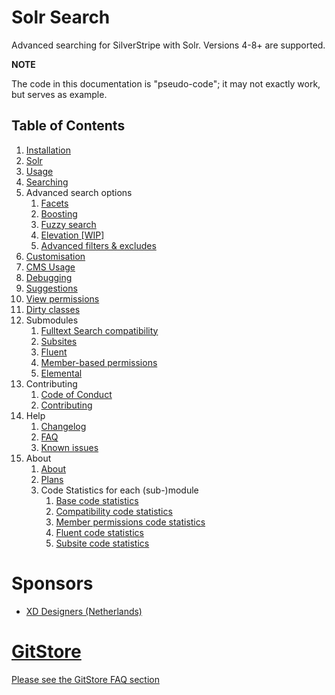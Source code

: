 # Solr Search

Advanced searching for SilverStripe with Solr. Versions 4-8+ are supported.

**NOTE**

The code in this documentation is "pseudo-code"; it may not exactly work, but serves as example.

## Table of Contents

01. [Installation](01-Installation.md)
02. [Solr](02-Solr.md)
03. [Usage](03-Usage.md)
04. [Searching](04-Searching.md)
05. Advanced search options
    01. [Facets](05-Advanced-Options/01-Faceting.md)
    02. [Boosting](05-Advanced-Options/02-Boosting.md)
    03. [Fuzzy search](05-Advanced-Options/03-Fuzzy-search.md)
    04. [Elevation [WIP]](05-Advanced-Options/04-Elevation.md)
    05. [Advanced filters & excludes](05-Advanced-Options/05-Filters-excludes.md)
06. [Customisation](06-Customisation.md)
07. [CMS Usage](07-CMS-Usage.md)
08. [Debugging](08-Debugging.md)
09. [Suggestions](09-Suggestions.md)
10. [View permissions](10-View-Permissions.md)
11. [Dirty classes](11-Dirty-classes.md)
12. Submodules
    01. [Fulltext Search compatibility](12-Submodules/01-Fulltext-Search-Compatibility.md)
    02. [Subsites](12-Submodules/02-Subsites.md)
    03. [Fluent](12-Submodules/03-Fluent.md)
    04. [Member-based permissions](12-Submodules/04-Member-based-permissions.md)
    05. [Elemental](12-Submodules/05-Elemental.md)
13. Contributing
    01. [Code of Conduct](13-Contributing/01-Code-of-Conduct.md)
    02. [Contributing](13-Contributing/02-Contributing.md) 
14. Help
    01. [Changelog](14-Help/01-Changelog.md)
    02. [FAQ](14-Help/02-FAQ.md)
    03. [Known issues](14-Help/03-Known-issues.md)
15. About
    01. [About](15-About/01-About.md)
    02. [Plans](15-About/02-Plans.md)
    03. Code Statistics for each (sub-)module
        01. [Base code statistics](15-About/03-Codebase/01-Main-stats.md)
        02. [Compatibility code statistics](15-About/03-Codebase/02-Compatibility-stats.md)
        03. [Member permissions code statistics](15-About/03-Codebase/03-Member-permission-stats.md)
        04. [Fluent code statistics](15-About/03-Codebase/04-Fluent-stats.md)
        05. [Subsite code statistics](15-About/03-Codebase/05-Subsites-stats.md)
    
# Sponsors

- [XD Designers (Netherlands)](https://www.xd.nl)
    
# [GitStore](https://enjoy.gitstore.app/repositories/Firesphere/silverstripe-solr-search)

[Please see the GitStore FAQ section](14-Help/02-FAQ.html#gitstore)
